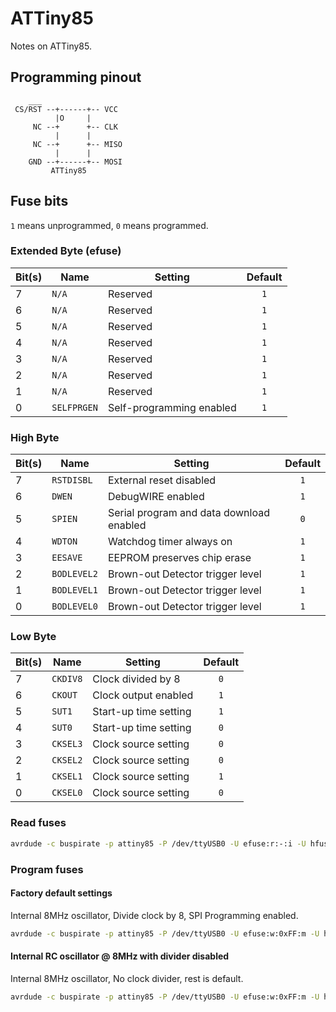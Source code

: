 # ATTiny85
Notes on ATTiny85.

## Programming pinout
``` text
    ___
 CS/RST --+------+-- VCC
          |O     |
     NC --+      +-- CLK
          |      |
     NC --+      +-- MISO
          |      |
    GND --+------+-- MOSI
         ATTiny85
```

## Fuse bits
`1` means unprogrammed, `0` means programmed.

### Extended Byte (efuse)

| Bit(s) | Name        | Setting                                        | Default |
| ------ | ----------- | ---------------------------------------------- | :-----: |
| 7      | `N/A`       | Reserved                                       | `1`     |
| 6      | `N/A`       | Reserved                                       | `1`     |
| 5      | `N/A`       | Reserved                                       | `1`     |
| 4      | `N/A`       | Reserved                                       | `1`     |
| 3      | `N/A`       | Reserved                                       | `1`     |
| 2      | `N/A`       | Reserved                                       | `1`     |
| 1      | `N/A`       | Reserved                                       | `1`     |
| 0      | `SELFPRGEN` | Self-programming enabled                       | `1`     |

### High Byte

| Bit(s) | Name        | Setting                                   | Default |
| ------ | ----------- | ----------------------------------------- | :-----: |
| 7      | `RSTDISBL`  | External reset disabled                   | `1`     |
| 6      | `DWEN`      | DebugWIRE enabled                         | `1`     |
| 5      | `SPIEN`     | Serial program and data download enabled  | `0`     |
| 4      | `WDTON`     | Watchdog timer always on                  | `1`     |
| 3      | `EESAVE`    | EEPROM preserves chip erase               | `1`     |
| 2      | `BODLEVEL2` | Brown-out Detector trigger level          | `1`     |
| 1      | `BODLEVEL1` | Brown-out Detector trigger level          | `1`     |
| 0      | `BODLEVEL0` | Brown-out Detector trigger level          | `1`     |


### Low Byte

| Bit(s) | Name      | Setting                                        | Default |
| ------ | --------- | ---------------------------------------------- | :-----: |
| 7      | `CKDIV8`  | Clock divided by 8                             | `0`     |
| 6      | `CKOUT`   | Clock output enabled                           | `1`     |
| 5      | `SUT1`    | Start-up time setting                          | `1`     |
| 4      | `SUT0`    | Start-up time setting                          | `0`     |
| 3      | `CKSEL3`  | Clock source setting                           | `0`     |
| 2      | `CKSEL2`  | Clock source setting                           | `0`     |
| 1      | `CKSEL1`  | Clock source setting                           | `1`     |
| 0      | `CKSEL0`  | Clock source setting                           | `0`     |


### Read fuses

``` bash
avrdude -c buspirate -p attiny85 -P /dev/ttyUSB0 -U efuse:r:-:i -U hfuse:r:-:i -U lfuse:r:-:i
```

### Program fuses

#### Factory default settings
Internal 8MHz oscillator, Divide clock by 8, SPI Programming enabled.
``` bash
avrdude -c buspirate -p attiny85 -P /dev/ttyUSB0 -U efuse:w:0xFF:m -U hfuse:w:0xDF:m -U lfuse:w:0x62:m
```
#### Internal RC oscillator @ 8MHz with divider disabled
Internal 8MHz oscillator, No clock divider, rest is default.
``` bash
avrdude -c buspirate -p attiny85 -P /dev/ttyUSB0 -U efuse:w:0xFF:m -U hfuse:w:0xDF:m -U lfuse:w:0xE2:m
```
